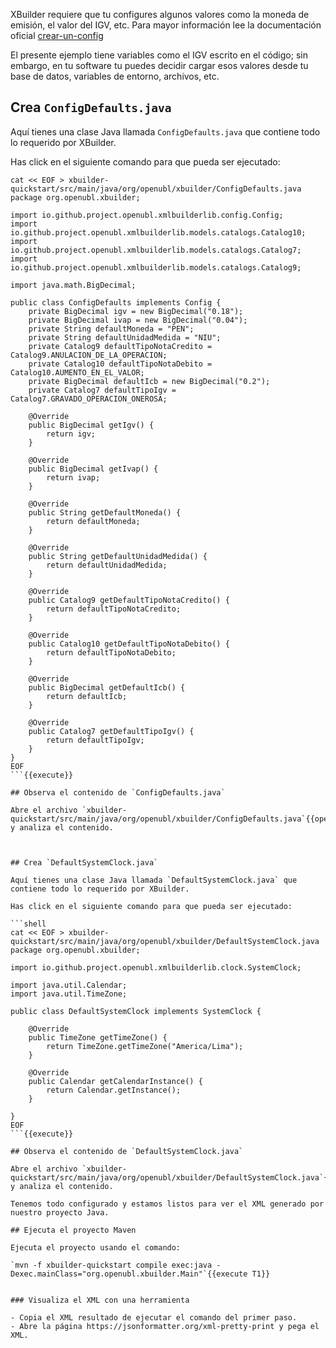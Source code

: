 XBuilder requiere que tu configures algunos valores como la moneda de emisión, el valor del IGV, etc. Para mayor información lee la documentación oficial [crear-un-config](https://project-openubl.github.io/docs/xbuilder/create-xml#crear-un-config)

El presente ejemplo tiene variables como el IGV escrito en el código; sin embargo, en tu software tu puedes decidir cargar esos valores desde tu base de datos, variables de entorno, archivos, etc.

## Crea `ConfigDefaults.java`

Aquí tienes una clase Java llamada `ConfigDefaults.java` que contiene todo lo requerido por XBuilder.

Has click en el siguiente comando para que pueda ser ejecutado:

````shell
cat << EOF > xbuilder-quickstart/src/main/java/org/openubl/xbuilder/ConfigDefaults.java
package org.openubl.xbuilder;

import io.github.project.openubl.xmlbuilderlib.config.Config;
import io.github.project.openubl.xmlbuilderlib.models.catalogs.Catalog10;
import io.github.project.openubl.xmlbuilderlib.models.catalogs.Catalog7;
import io.github.project.openubl.xmlbuilderlib.models.catalogs.Catalog9;

import java.math.BigDecimal;

public class ConfigDefaults implements Config {
    private BigDecimal igv = new BigDecimal("0.18");
    private BigDecimal ivap = new BigDecimal("0.04");
    private String defaultMoneda = "PEN";
    private String defaultUnidadMedida = "NIU";
    private Catalog9 defaultTipoNotaCredito = Catalog9.ANULACION_DE_LA_OPERACION;
    private Catalog10 defaultTipoNotaDebito = Catalog10.AUMENTO_EN_EL_VALOR;
    private BigDecimal defaultIcb = new BigDecimal("0.2");
    private Catalog7 defaultTipoIgv = Catalog7.GRAVADO_OPERACION_ONEROSA;

    @Override
    public BigDecimal getIgv() {
        return igv;
    }

    @Override
    public BigDecimal getIvap() {
        return ivap;
    }

    @Override
    public String getDefaultMoneda() {
        return defaultMoneda;
    }

    @Override
    public String getDefaultUnidadMedida() {
        return defaultUnidadMedida;
    }

    @Override
    public Catalog9 getDefaultTipoNotaCredito() {
        return defaultTipoNotaCredito;
    }

    @Override
    public Catalog10 getDefaultTipoNotaDebito() {
        return defaultTipoNotaDebito;
    }

    @Override
    public BigDecimal getDefaultIcb() {
        return defaultIcb;
    }

    @Override
    public Catalog7 getDefaultTipoIgv() {
        return defaultTipoIgv;
    }
}
EOF
```{{execute}}

## Observa el contenido de `ConfigDefaults.java`

Abre el archivo `xbuilder-quickstart/src/main/java/org/openubl/xbuilder/ConfigDefaults.java`{{open}} y analiza el contenido.



## Crea `DefaultSystemClock.java`

Aquí tienes una clase Java llamada `DefaultSystemClock.java` que contiene todo lo requerido por XBuilder.

Has click en el siguiente comando para que pueda ser ejecutado:

```shell
cat << EOF > xbuilder-quickstart/src/main/java/org/openubl/xbuilder/DefaultSystemClock.java
package org.openubl.xbuilder;

import io.github.project.openubl.xmlbuilderlib.clock.SystemClock;

import java.util.Calendar;
import java.util.TimeZone;

public class DefaultSystemClock implements SystemClock {

    @Override
    public TimeZone getTimeZone() {
        return TimeZone.getTimeZone("America/Lima");
    }

    @Override
    public Calendar getCalendarInstance() {
        return Calendar.getInstance();
    }

}
EOF
```{{execute}}

## Observa el contenido de `DefaultSystemClock.java`

Abre el archivo `xbuilder-quickstart/src/main/java/org/openubl/xbuilder/DefaultSystemClock.java`{{open}} y analiza el contenido.

Tenemos todo configurado y estamos listos para ver el XML generado por nuestro proyecto Java.

## Ejecuta el proyecto Maven

Ejecuta el proyecto usando el comando:

`mvn -f xbuilder-quickstart compile exec:java -Dexec.mainClass="org.openubl.xbuilder.Main"`{{execute T1}}


### Visualiza el XML con una herramienta

- Copia el XML resultado de ejecutar el comando del primer paso.
- Abre la página https://jsonformatter.org/xml-pretty-print y pega el XML.
